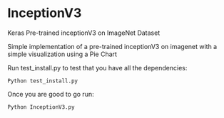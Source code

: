 # InceptionV3
Keras Pre-trained inceptionV3 on ImageNet Dataset

Simple implementation of a pre-trained inceptionV3 on imagenet with a simple visualization using a Pie Chart

Run test_install.py to test that you have all the dependencies:
  
    Python test_install.py
  
Once you are good to go run:
  
    Python InceptionV3.py
  
